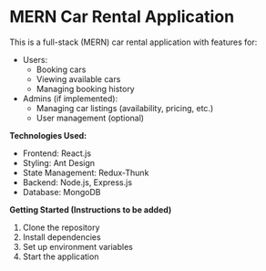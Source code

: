 # MERN Car Rental Application

This is a full-stack (MERN) car rental application with features for:

* Users:
    * Booking cars
    * Viewing available cars
    * Managing booking history
* Admins (if implemented):
    * Managing car listings (availability, pricing, etc.)
    * User management (optional)

**Technologies Used:**

* Frontend: React.js
* Styling: Ant Design
* State Management: Redux-Thunk
* Backend: Node.js, Express.js
* Database: MongoDB

**Getting Started (Instructions to be added)**

1. Clone the repository
2. Install dependencies
3. Set up environment variables
4. Start the application
